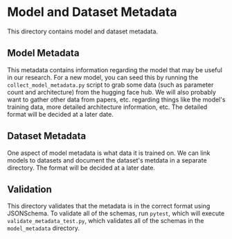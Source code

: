 # Model and Dataset Metadata

This directory contains model and dataset metadata.

## Model Metadata

This metadata contains information regarding the model that may be useful in our research.
For a new model, you can seed this by running the `collect_model_metadata.py` script to
grab some data (such as parameter count and architecture) from the hugging face hub.
We will also probably want to gather other data from papers, etc. regarding things
like the model's training data, more detailed architecture information, etc.
The detailed format will be decided at a later date.

## Dataset Metadata

One aspect of model metadata is what data it is trained on. We can link models to datasets
and document the dataset's metdata in a separate directory. The format will be decided
at a later date.

## Validation

This directory validates that the metadata is in the correct format using JSONSchema. To validate all of the schemas, run `pytest`, which will execute `validate_metadata_test.py`, which validates all of the schemas in the `model_metadata` directory.

